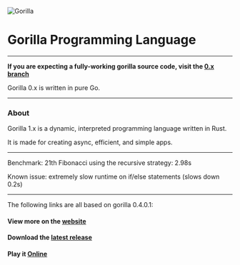 ![Gorilla](https://i.imgur.com/lX7Vzr0.png)

# Gorilla Programming Language

---

**If you are expecting a fully-working gorilla source code, visit
the [0.x branch](https://github.com/SnowballSH/Gorilla/tree/0.x)**

Gorilla 0.x is written in pure Go.

---

### About

Gorilla 1.x is a dynamic, interpreted programming language written in Rust.

It is made for creating async, efficient, and simple apps.

---

Benchmark: 21th Fibonacci using the recursive strategy: 2.98s

Known issue: extremely slow runtime on if/else statements (slows down 0.2s)

---

The following links are all based on gorilla 0.4.0.1:

#### View more on the [website](https://snowballsh.me/Gorilla/)

#### Download the [latest release](https://github.com/SnowballSH/Gorilla/releases)

#### Play it [Online](https://snowballsh.me/Gorilla-Playground/)